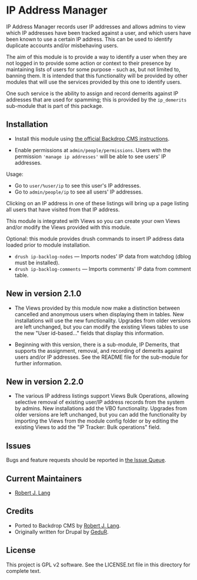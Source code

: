 IP Address Manager
======================

IP Address Manager records user IP addresses and allows admins to view which IP addresses have been tracked against a user, and which users have been known to use a certain IP address. This can be used to identify duplicate accounts and/or misbehaving users.

The aim of this module is to provide a way to identify a user when they are not logged in to provide some action or context to their presence by maintaining lists of users for some purpose - such as, but not limited to, banning them. It is intended that this functionality will be provided by other modules that will use the services provided by this one to identify users.

One such service is the ability to assign and record demerits against IP addresses that are used for spamming; this is provided by the `ip_demerits` sub-module that is part of this package.

Installation
------------

- Install this module using [the official Backdrop CMS instructions](https://backdropcms.org/guide/modules).

- Enable permissions at `admin/people/permissions`.  Users with the permission `'manage ip addresses'` will be able to see users' IP addresses.

Usage:

- Go to `user/%user/ip` to see this user's IP addresses.
- Go to `admin/people/ip` to see all users' IP addresses.

Clicking on an IP address in one of these listings will bring up a page listing all users that have visited from that IP address.

This module is integrated with Views so you can create your own Views and/or modify the Views provided with this module.

Optional: this module provides drush commands to insert IP address data loaded prior to module installation.

- `drush ip-backlog-nodes` —
  Imports nodes' IP data from watchdog (dblog must be installed).
- `drush ip-backlog-comments` —
  Imports comments' IP data from comment table.

New in version 2.1.0
--------------------

- The Views provided by this module now make a distinction between cancelled and anonymous users when displaying them in tables. New installations will use the new functionality. Upgrades from older versions are left unchanged, but you can modify the existing Views tables to use the new "User id-based..." fields that display this information.

- Beginning with this version, there is a sub-module, IP Demerits, that supports the assignment, removal, and recording of demerits against users and/or IP addresses. See the README file for the sub-module for further information.

New in version 2.2.0
--------------------

- The various IP address listings support Views Bulk Operations, allowing selective removal of existing user/IP address records from the system by admins. New installations add the VBO functionality. Upgrades from older versions are left unchanged, but you can add the functionality by importing the Views from the module config folder or by editing the existing Views to add the "IP Tracker: Bulk operations" field.

Issues
------

Bugs and feature requests should be reported in [the Issue Queue](https://github.com/backdrop-contrib/ip/issues).

Current Maintainers
-------------------

- [Robert J. Lang](https://github.com/bugfolder)

Credits
-------

- Ported to Backdrop CMS by [Robert J. Lang](https://github.com/bugfolder).
- Originally written for Drupal by [GeduR](https://www.drupal.org/u/gedur).

License
-------

This project is GPL v2 software.
See the LICENSE.txt file in this directory for complete text.


